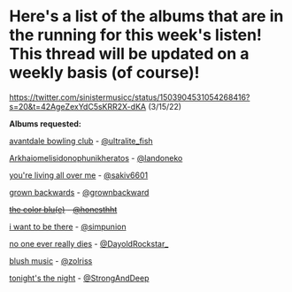 # Here's a list of the albums that are in the running for this week's listen! This thread will be updated on a weekly basis (of course)!
https://twitter.com/sinistermusicc/status/1503904531054268416?s=20&t=42AgeZexYdC5sKRR2X-dKA (3/15/22)

**Albums requested:**

[avantdale bowling club](https://rateyourmusic.com/release/album/avantdale-bowling-club/avantdale-bowling-club/) - [@ultralite_fish](https://twitter.com/ultralite_fish)

[Arkhaiomelisidonophunikheratos](https://rateyourmusic.com/release/album/satanicpornocultshop/arkhaiomelisidonophunikheratos) - [@landoneko](https://twitter.com/landoneko)

[you're living all over me](https://rateyourmusic.com/release/album/dinosaur/youre-living-all-over-me/) - [@sakiv6601](https://twitter.com/sakiv6601)

[grown backwards](https://rateyourmusic.com/artist/david-byrne) - [@grownbackward](https://twitter.com/grownbackward)

~~[the color blu(e)](https://rateyourmusic.com/release/album/blu/the-color-blu_e/) - [@honesthht](https://twitter.com/Honesthht)~~

[i want to be there](https://rateyourmusic.com/release/album/sadness/i-want-to-be-there/) - [@simpunion](https://twitter.com/simpunion)

[no one ever really dies](https://rateyourmusic.com/release/album/n_e_r_d/no-one-ever-really-dies/) - [@DayoldRockstar_](https://twitter.com/DayoldRockstar_)

[blush music](https://rateyourmusic.com/release/album/woven-hand/blush-music/) - [@zolriss](https://twitter.com/zolriss)

[tonight's the night](https://rateyourmusic.com/release/album/neil-young/tonights-the-night/) - [@StrongAndDeep](https://twitter.com/StrongAndDeep)

